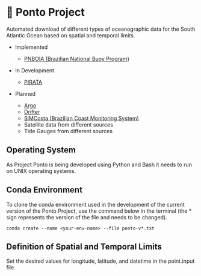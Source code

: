 # :trident: Ponto Project
Automated download of different types of oceanographic data for the South Atlantic Ocean based on spatial and temporal limits.

- Implemented
    - [PNBOIA (Brazilian National Buoy Program)](https://www.marinha.mil.br/chm/dados-do-goos-brasil/pnboia)

- In Development
    - [PIRATA](https://www.pmel.noaa.gov/gtmba/pmel-theme/atlantic-ocean-pirata)

- Planned
    - [Argo](https://argo.ucsd.edu/)
    - [Drifter](https://www.aoml.noaa.gov/phod/gdp/)
    - [SiMCosta (Brazilian Coast Monitoring System)](https://simcosta.furg.br/home)
    - Satellite data from different sources
    - Tide Gauges from different sources

## Operating System
As Project Ponto is being developed using Python and Bash it needs to run on UNIX operating systems.

## Conda Environment
To clone the conda environment used in the development of the current version of the Ponto Project, use the command below in the terminal (the * sign represents the version of the file and needs to be changed).

`conda create --name <your-env-name> --file ponto-v*.txt`

## Definition of Spatial and Temporal Limits
Set the desired values for longitude, latitude, and datetime in the point.input file.
